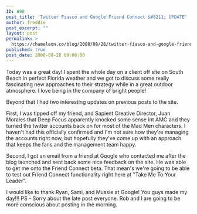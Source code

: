 ```yaml
---
ID: 898
post_title: 'Twitter Fiasco and Google Friend Connect &#8211; UPDATE'
author: freddie
post_excerpt: ""
layout: post
permalink: >
  https://chameleon.co/blog/2008/08/28/twitter-fiasco-and-google-friend-connect-update/
published: true
post_date: 2008-08-28 00:00:00
---
```

Today was a great day! I spent the whole day on a client off site on South Beach in perfect Florida weather and we got to discuss some really fascinating new approaches to their strategy while in a great outdoor atmosphere. I love being in the company of bright people!

Beyond that I had two interesting updates on previous posts to the site.

First, I was tipped off my friend, and Sapient Creative Director, Juan Morales that Deep Focus apparently knocked some sense int AMC and they turned the twitter accounts back on for most of the Mad Men characters. I haven't had this officially confirmed and I'm not sure how they're managing the accounts right now, but hopefully they've come up with an approach that keeps the fans and the management team happy.

Second, I got an email from a friend at Google who contacted me after the blog launched and sent back some nice feedback on the site. He was able to get me onto the Friend Connect beta. That mean's we're going to be able to test out Friend Connect functionality right here at "Take Me To Your Leader".

I would like to thank Ryan, Sami, and Mussie at Google! You guys made my day!!!
PS - Sorry about the late post everyone. Rob and I are going to be more conscious about posting in the morning.
